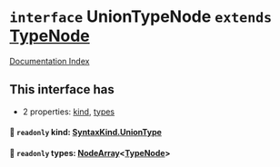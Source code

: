# `interface` UnionTypeNode `extends` [TypeNode](../interface.TypeNode/README.md)

[Documentation Index](../README.md)

## This interface has

- 2 properties:
[kind](#-readonly-kind-syntaxkinduniontype),
[types](#-readonly-types-nodearraytypenode)


#### 📄 `readonly` kind: [SyntaxKind.UnionType](../enum.SyntaxKind/README.md#uniontype--192)



#### 📄 `readonly` types: [NodeArray](../interface.NodeArray/README.md)\<[TypeNode](../interface.TypeNode/README.md)>



